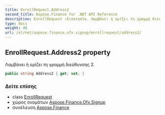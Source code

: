 ```yaml
---
title: EnrollRequest.Address2
second_title: Aspose.Finance for .NET API Reference
description: EnrollRequest ιδιοκτησία. Λαμβάνει ή ορίζει τη γραμμή διεύθυνσης 2.
type: docs
weight: 40
url: /el/net/aspose.finance.ofx.signup/enrollrequest/address2/
---
```

## EnrollRequest.Address2 property

Λαμβάνει ή ορίζει τη γραμμή διεύθυνσης 2.

```csharp
public string Address2 { get; set; }
```

### Δείτε επίσης

* class [EnrollRequest](../)
* χώρος ονομάτων [Aspose.Finance.Ofx.Signup](../../enrollrequest/)
* συνέλευση [Aspose.Finance](../../../)


